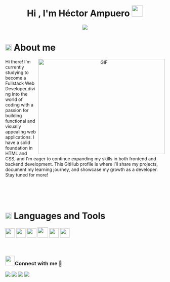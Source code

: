 <h1 align="center">Hi , I'm Héctor Ampuero <img src="https://media.giphy.com/media/hvRJCLFzcasrR4ia7z/giphy.gif" width="35"></h1>
<p align="center">
  <a href="https://github.com/DenverCoder1/readme-typing-svg"><img src="https://readme-typing-svg.herokuapp.com?font=Time+New+Roman&color=%23C8BE25&size=25&center=true&vCenter=true&width=600&height=100&lines=WEB+Development+Full-Stack"></a> </p>

# <img src = "https://media2.giphy.com/media/QssGEmpkyEOhBCb7e1/giphy.gif?cid=ecf05e47a0n3gi1bfqntqmob8g9aid1oyj2wr3ds3mg700bl&rid=giphy.gif" width = 20px> About me

<a target="_blank" align="center">
  <img align="right" top="500" height="300" width="400" alt="GIF" src="https://i.giphy.com/media/v1.Y2lkPTc5MGI3NjExd2M5YjhzbzBhMHNzYXQwZ3k0d254bjhwZnI0c3B3bzRqMnJwY3R2biZlcD12MV9pbnRlcm5hbF9naWZfYnlfaWQmY3Q9Zw/USV0ym3bVWQJJmNu3N/giphy.gif">
</a>

Hi there! I'm currently studying to become a Fullstack Web Developer,diving into the world of coding with a passion for building functional and visually appealing web applications. I have a solid foundation in HTML and CSS, and I'm eager to continue expanding my skills in both frontend and backend development. This GitHub profile is where I’ll share my projects, document my learning journey, and showcase my growth as a developer. Stay tuned for more!

<br>
<br>
<br>

# <img src = "https://media2.giphy.com/media/QssGEmpkyEOhBCb7e1/giphy.gif?cid=ecf05e47a0n3gi1bfqntqmob8g9aid1oyj2wr3ds3mg700bl&rid=giphy.gif" width = 20px> Languages and Tools
<p align="left">
<img src = 'https://github.com/MarikIshtar007/MarikIshtar007/blob/master/images/html.svg' width='30'/>
<img src = 'https://github.com/MarikIshtar007/MarikIshtar007/blob/master/images/css.svg' width='30'/>
<img src = 'https://github.com/MarikIshtar007/MarikIshtar007/blob/master/images/js.svg' width='30'/> 
<img src = 'https://github.com/MarikIshtar007/MarikIshtar007/blob/master/images/bootstrap.svg' width='33'/>
<img src = 'https://github.com/MarikIshtar007/MarikIshtar007/blob/master/images/sql.svg' width='30'/>
<img src = 'https://github.com/MarikIshtar007/MarikIshtar007/blob/master/images/git.svg' width='30'/>
</p>

<br>

<h3 align="left" > <img src="https://media.giphy.com/media/iY8CRBdQXODJSCERIr/giphy.gif" width="30" height="30" style="margin-right: 10 px;">Connect with me 🤝 </h3>

<p>
<a href="https://www.linkedin.com/in/hectormunozampuero/" target="_blank" ><img src="https://img.shields.io/badge/linkedin-%230077B5.svg?style=for-the-badge&logo=linkedin&logoColor=white"/></a>
<a href="mailto:h.munozampuero@gmail.com"><img src="https://img.shields.io/badge/Gmail-D14836?style=for-the-badge&logo=gmail&logoColor=white"/></a>
<a href="https://www.instagram.com/gonza_ampuero/"><img src="https://img.shields.io/badge/Instagram-%23E4405F.svg?style=for-the-badge&logo=Instagram&logoColor=white"/></a>
<a href="https://www.threads.net/@gonza_ampuero?xmt=AQGzOMpTmLbotBrMuBP_kzKFUn5eDq3KjQmB7Tf7-xBsLx8"><img src="https://img.shields.io/badge/Threads-000000?style=for-the-badge&logo=Threads&logoColor=white"/></a>
</p>




